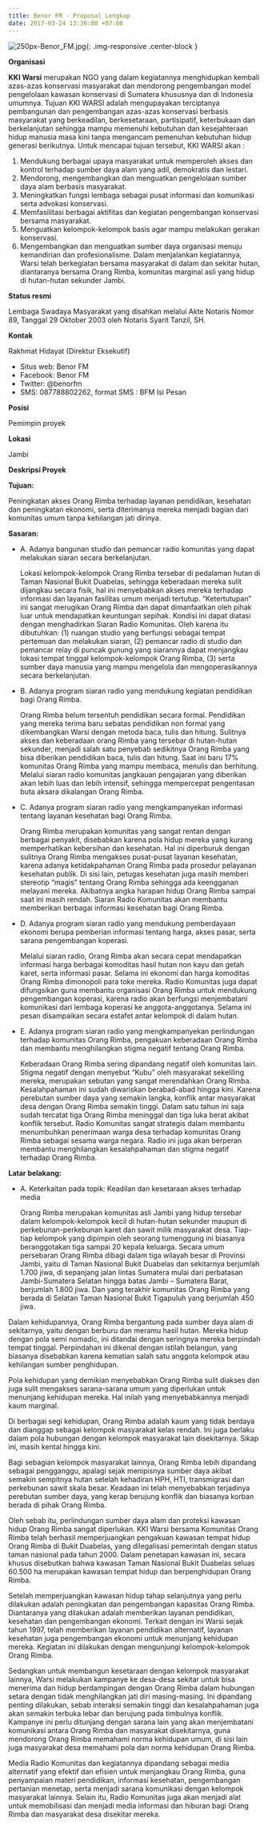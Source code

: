 ```yaml
---
title: Benor FM - Proposal Lengkap
date: 2017-03-24 13:30:00 +07:00
---
```


![250px-Benor_FM.jpg](/uploads/250px-Benor_FM.jpg){: .img-responsive .center-block }

**Organisasi**

  **KKI Warsi** merupakan NGO yang dalam kegiatannya menghidupkan kembali azas-azas konservasi masyarakat dan mendorong pengembangan model pengelolaan kawasan konservasi di Sumatera khususnya dan di Indonesia umumnya. Tujuan KKI WARSI adalah mengupayakan terciptanya pembangunan dan pengembangan azas-azas konservasi berbasis masyarakat yang berkeadilan, berkesetaraan, partisipatif, keterbukaan dan berkelanjutan sehingga mampu memenuhi kebutuhan dan kesejahteraan hidup manusia masa kini tanpa mengancam pemenuhan kebutuhan hidup generasi berikutnya. Untuk mencapai tujuan tersebut, KKI WARSI akan :
1. Mendukung berbagai upaya masyarakat untuk memperoleh akses dan kontrol terhadap sumber daya alam yang adil, demokratis dan lestari.
2. Mendorong, mengembangkan dan menguatkan pengelolaan sumber daya alam berbasis masyarakat.
3. Meningkatkan fungsi lembaga sebagai pusat informasi dan komunikasi serta advokasi konservasi.
4. Memfasilitasi berbagai aktifitas dan kegiatan pengembangan konservasi bersama masyarakat.
5. Menguatkan kelompok-kelompok basis agar mampu melakukan gerakan konservasi.
6. Mengembangkan dan menguatkan sumber daya organisasi menuju kemandirian dan profesionalisme.
Dalam menjalankan kegiatannya, Warsi telah berkegiatan bersama masyarakat di dalam dan sekitar hutan, diantaranya bersama Orang Rimba, komunitas marginal asli yang hidup di hutan-hutan sekunder Jambi.

**Status resmi**

Lembaga Swadaya Masyarakat yang disahkan melalui Akte Notaris Nomor 89, Tanggal 29 Oktober 2003 oleh Notaris Syarit Tanzil, SH.

**Kontak**

Rakhmat Hidayat (Direktur Eksekutif)
* Situs web: Benor FM
* Facebook: Benor FM
* Twitter: @benorfm
* SMS: 087788802262, format SMS : BFM <spasi> Isi Pesan

**Posisi**

Pemimpin proyek

**Lokasi**

Jambi

**Deskripsi Proyek**

**Tujuan:**

Peningkatan akses Orang Rimba terhadap layanan pendidikan, kesehatan dan peningkatan ekonomi, serta diterimanya mereka menjadi bagian dari komunitas umum tanpa kehilangan jati dirinya.

**Sasaran:**

* A. Adanya bangunan studio dan pemancar radio komunitas yang dapat melakukan siaran secara berkelanjutan.

  Lokasi kelompok-kelompok Orang Rimba tersebar di pedalaman hutan di Taman Nasional Bukit Duabelas, sehingga keberadaan mereka sulit dijangkau secara fisik, hal ini menyebabkan akses mereka terhadap informasi dan layanan fasilitas umum menjadi tertutup. “Ketertutupan” ini sangat merugikan Orang Rimba dan dapat dimanfaatkan oleh pihak luar untuk mendapatkan keuntungan sepihak. Kondisi ini dapat diatasi dengan menghadirkan Siaran Radio Komunitas. Oleh karena itu dibutuhkan: (1) ruangan studio yang berfungsi sebagai tempat pertemuan dan melakukan siaran, (2) pemancar radio di studio dan pemancar relay di puncak gunung yang siarannya dapat menjangkau lokasi tempat tinggal kelompok-kelompok Orang Rimba, (3) serta sumber daya manusia yang mampu mengelola dan mengoperasikannya secara berkelanjutan.

* B. Adanya program siaran radio yang mendukung kegiatan pendidikan bagi Orang Rimba.

  Orang Rimba belum tersentuh pendidikan secara formal. Pendidikan yang mereka terima baru sebatas pendidikan non formal yang dikembangkan Warsi dengan metoda baca, tulis dan hitung. Sulitnya akses dan keberadaan orang Rimba yang tersebar di hutan-hutan sekunder, menjadi salah satu penyebab sedikitnya Orang Rimba yang bisa diberikan pendidikan baca, tulis dan hitung. Saat ini baru 17% komunitas Orang Rimba yang mampu membaca, menulis dan berhitung. Melalui siaran radio komunitas jangkauan pengajaran yang diberikan akan lebih luas dan lebih intensif, sehingga mempercepat pengentasan buta aksara dikalangan Orang Rimba.

* C. Adanya program siaran radio yang mengkampanyekan informasi tentang layanan kesehatan bagi Orang Rimba.

  Orang Rimba merupakan komunitas yang sangat rentan dengan berbagai penyakit, disebabkan karena pola hidup mereka yang kurang memperhatikan kebersihan dan kesehatan. Hal ini diperburuk dengan sulitnya Orang Rimba mengakses pusat-pusat layanan kesehatan, karena adanya ketidakpahaman Orang Rimba pada prosedur pelayanan kesehatan publik. Di sisi lain, petugas kesehatan juga masih memberi stereotip “magis” tentang Orang Rimba sehingga ada keengganan melayani mereka. Akibatnya angka harapan hidup Orang Rimba sampai saat ini masih rendah. Siaran Radio Komunitas akan membantu memberikan berbagai informasi kesehatan bagi Orang Rimba.

* D. Adanya program siaran radio yang mendukung pemberdayaan ekonomi berupa pemberian informasi tentang harga, akses pasar, serta sarana pengembangan koperasi.

  Melalui siaran radio, Orang Rimba akan secara cepat mendapatkan informasi harga berbagai komoditas hasil hutan non kayu dan getah karet, serta informasi pasar. Selama ini ekonomi dan harga komoditas Orang Rimba dimonopoli para toke mereka. Radio Komunitas juga dapat difungsikan guna membantu organisasi Orang Rimba untuk mendukung pengembangan koperasi, karena radio akan berfungsi menjembatani komunikasi dari lembaga koperasi ke anggota-anggotanya. Selama ini pesan disampaikan secara estafet antar kelompok di dalam hutan.

* E. Adanya program siaran radio yang mengkampanyekan perlindungan terhadap komunitas Orang Rimba, pengakuan keberadaan Orang Rimba dan membantu menghilangkan stigma negatif tentang Orang Rimba.

  Keberadaan Orang Rimba sering dipandang negatif oleh komunitas lain. Stigma negatif dengan menyebut “Kubu” oleh masyarakat sekeliling mereka, merupakan sebutan yang sangat merendahkan Orang Rimba. Kesalahpahaman ini sudah diwariskan berabad-abad hingga kini. Karena perebutan sumber daya yang semakin langka, konflik antar masyarakat desa dengan Orang Rimba semakin tinggi. Dalam satu tahun ini saja sudah tercatat tiga Orang Rimba meninggal dan tiga luka berat akibat konflik tersebut. Radio Komunitas sangat strategis dalam membantu menumbuhkan penerimaan warga desa terhadap komunitas Orang Rimba sebagai sesama warga negara. Radio ini juga akan berperan membantu menghilangkan kesalahpahaman dan stigma negatif terhadap Orang Rimba.

**Latar belakang:**

* A. Keterkaitan pada topik: Keadilan dan kesetaraan akses terhadap media

    Orang Rimba merupakan komunitas asli Jambi yang hidup tersebar dalam kelompok-kelompok kecil di hutan-hutan sekunder maupun di perkebunan-perkebunan karet dan sawit milik masyarakat desa. Tiap-tiap kelompok yang dipimpin oleh seorang tumenggung ini biasanya beranggotakan tiga sampai 20 kepala keluarga.
Secara umum persebaran Orang Rimba dibagi dalam tiga wilayah besar di Provinsi Jambi, yaitu di Taman Nasional Bukit Duabelas dan sekitarnya berjumlah 1.700 jiwa, di sepanjang jalan lintas Sumatera mulai dari perbatasan Jambi-Sumatera Selatan hingga batas Jambi – Sumatera Barat, berjumlah 1.800 jiwa. Dan yang terakhir komunitas Orang Rimba yang berada di Selatan Taman Nasional Bukit Tigapuluh yang berjumlah 450 jiwa.

Dalam kehidupannya, Orang Rimba bergantung pada sumber daya alam di sekitarnya, yaitu dengan berburu dan meramu hasil hutan. Mereka hidup dengan pola semi nomadic, ini ditandai dengan seringnya mereka berpindah tempat tinggal. Perpindahan ini dikenal dengan istilah belangun, yang biasanya disebabkan karena kematian salah satu anggota kelompok atau kehilangan sumber penghidupan.

Pola kehidupan yang demikian menyebabkan Orang Rimba sulit diakses dan juga sulit mengakses sarana-sarana umum yang diperlukan untuk menunjang kehidupan mereka. Hal inilah yang menyebabkannya menjadi kaum marginal.

Di berbagai segi kehidupan, Orang Rimba adalah kaum yang tidak berdaya dan dianggap sebagai kelompok masyarakat kelas rendah. Ini juga berlaku dalam pola hubungan dengan kelompok masyarakat lain disekitarnya. Sikap ini, masih kental hingga kini.

Bagi sebagian kelompok masyarakat lainnya, Orang Rimba lebih dipandang sebagai pengganggu, apalagi sejak menipisnya sumber daya akibat semakin sempitnya hutan setelah kehadiran HPH, HTI, transmigrasi dan perkebunan sawit skala besar. Keadaan ini telah menyebabkan terjadinya perebutan sumber daya, yang kerap berujung konflik dan biasanya korban berada di pihak Orang Rimba.

Oleh sebab itu, perlindungan sumber daya alam dan proteksi kawasan hidup Orang Rimba sangat diperlukan. KKI Warsi bersama Komunitas Orang Rimba telah berhasil memperjuangkan pengakuan kawasan tempat hidup Orang Rimba di Bukit Duabelas, yang dilegalisasi pemerintah dengan status taman nasional pada tahun 2000. Dalam penetapan kawasan ini, secara khusus disebutkan bahwa kawasan Taman Nasional Bukit Duabelas seluas 60.500 ha merupakan kawasan tempat hidup dan berpenghidupan Orang Rimba.

Setelah memperjuangkan kawasan hidup tahap selanjutnya yang perlu dilakukan adalah peningkatan dan pengembangan kapasitas Orang Rimba. Diantaranya yang dilakukan adalah memberikan layanan pendidikan, kesehatan dan pengembangan ekonomi. Terkait dengan ini Warsi sejak tahun 1997, telah memberikan layanan pendidikan alternatif, layanan kesehatan juga pengembangan ekonomi untuk menunjang kehidupan mereka. Kegiatan ini dilakukan dengan mengunjungi kelompok-kelompok Orang Rimba.

Sedangkan untuk membangun kesetaraan dengan kelompok masyarakat lainnya, Warsi melakukan kampanye ke desa-desa sekitar untuk bisa menerima dan hidup berdampingan dengan Orang Rimba dalam hubungan setara dengan tidak menghilangkan jati diri masing-masing. Ini dipandang penting dilakukan, sebab interaksi semakin tinggi dan kesalahpahaman juga akan semakin terbuka lebar dan berujung pada timbulnya konflik. Kampanye ini perlu ditunjang dengan sarana lain yang akan menjembatani komunikasi antara Orang Rimba dan masyarakat disekitarnya, guna mendorong Orang Rimba memahami norma kehidupan umum, di sisi lain juga masyarakat desa memahami pola dan norma kehidupan Orang Rimba.

Media Radio Komunitas dan kegiatannya dipandang sebagai media alternatif yang efektif dan efisien untuk menjangkau Orang Rimba, guna penyampaian materi pendidikan, informasi kesehatan, pengembangan pertanian menetap, serta menjadi sarana komunikasi dengan kelompok masyarakat lainnya. Selain itu, Radio Komunitas juga akan menjadi alat untuk memobilisasi dan menjadi media informasi dan hiburan bagi Orang Rimba dan masyarakat desa disekitar mereka.